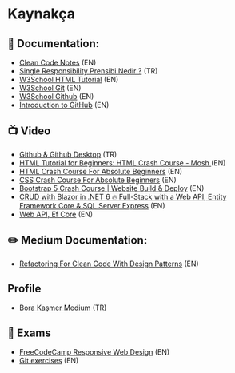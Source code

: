 # Kaynakça

## 📄 Documentation: 

- [Clean Code Notes](https://github.com/JuanCrg90/Clean-Code-Notes) (EN)
- [Single Responsibility Prensibi Nedir ?](https://gokhana.medium.com/single-responsibility-prensibi-nedir-kod-örneğiyle-soli̇d-c8b1602be602) (TR)
- [W3School HTML Tutorial](https://www.w3schools.com/html/) (EN)
- [W3School Git](https://www.w3schools.com/git/default.asp?remote=github) (EN)
- [W3School Github](https://www.w3schools.com/git/git_remote_getstarted.asp?remote=github) (EN)
- [Introduction to GitHub](https://github.com/microsoft/Web-Dev-For-Beginners/blob/main/1-getting-started-lessons/2-github-basics/README.md) (EN)



## 📺 Video

- [Github & Github Desktop](https://www.youtube.com/watch?v=gRZW8eTmLMA&ab_channel=KodcuMurat) (TR)
- [HTML Tutorial for Beginners: HTML Crash Course - Mosh
](https://www.youtube.com/watch?v=qz0aGYrrlhU&list=RDCMUCWv7vMbMWH4-V0ZXdmDpPBA&start_radio=1&rv=qz0aGYrrlhU&t=89&ab_channel=ProgrammingwithMosh) (EN)
- [HTML Crash Course For Absolute Beginners](https://www.youtube.com/watch?v=UB1O30fR-EE&ab_channel=TraversyMedia) (EN)
- [CSS Crash Course For Absolute Beginners](https://www.youtube.com/watch?v=yfoY53QXEnI&ab_channel=TraversyMedia) (EN)
- [Bootstrap 5 Crash Course | Website Build & Deploy](https://www.youtube.com/watch?v=4sosXZsdy-s&ab_channel=TraversyMedia) (EN)
- [CRUD with Blazor in .NET 6 🔥 Full-Stack with a Web API, Entity Framework Core & SQL Server Express](https://www.youtube.com/watch?v=K_P-qJj_8Bg&ab_channel=PatrickGod) (EN)
- [Web API, Ef Core](https://www.youtube.com/watch?v=nIOqO5N2_ss&ab_channel=MohamadLawand) (EN)

## ✏️ Medium Documentation: 

- [Refactoring For Clean Code With Design Patterns](https://medium.com/swlh/refactoring-for-clean-code-with-design-patterns-2d3d754c3bfe) (EN)

## Profile

- [Bora Kaşmer Medium](https://borakasmer.medium.com/) (TR)

## 📝 Exams

- [FreeCodeCamp Responsive Web Design](https://www.freecodecamp.org/learn/2022/responsive-web-design/) (EN)
- [Git exercises](https://www.w3schools.com/git/default.asp?remote=github) (EN)
